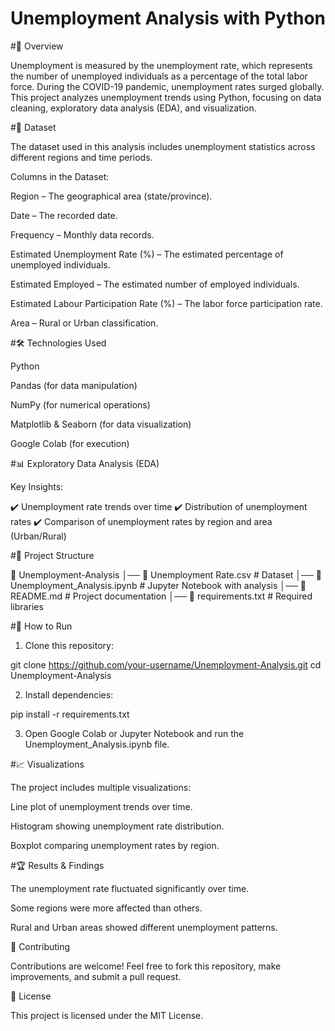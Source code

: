 # Unemployment Analysis with Python

#📌 Overview

Unemployment is measured by the unemployment rate, which represents the number of unemployed individuals as a percentage of the total labor force. During the COVID-19 pandemic, unemployment rates surged globally. This project analyzes unemployment trends using Python, focusing on data cleaning, exploratory data analysis (EDA), and visualization.

#📂 Dataset

The dataset used in this analysis includes unemployment statistics across different regions and time periods.

Columns in the Dataset:

Region – The geographical area (state/province).

Date – The recorded date.

Frequency – Monthly data records.

Estimated Unemployment Rate (%) – The estimated percentage of unemployed individuals.

Estimated Employed – The estimated number of employed individuals.

Estimated Labour Participation Rate (%) – The labor force participation rate.

Area – Rural or Urban classification.


#🛠️ Technologies Used

Python

Pandas (for data manipulation)

NumPy (for numerical operations)

Matplotlib & Seaborn (for data visualization)

Google Colab (for execution)


#📊 Exploratory Data Analysis (EDA)

Key Insights:

✔️ Unemployment rate trends over time
✔️ Distribution of unemployment rates
✔️ Comparison of unemployment rates by region and area (Urban/Rural)

#📜 Project Structure

📁 Unemployment-Analysis
│── 📄 Unemployment Rate.csv  # Dataset
│── 📄 Unemployment_Analysis.ipynb  # Jupyter Notebook with analysis
│── 📄 README.md  # Project documentation
│── 📄 requirements.txt  # Required libraries

#🚀 How to Run

1. Clone this repository:

git clone https://github.com/your-username/Unemployment-Analysis.git
cd Unemployment-Analysis


2. Install dependencies:

pip install -r requirements.txt


3. Open Google Colab or Jupyter Notebook and run the Unemployment_Analysis.ipynb file.



#📈 Visualizations

The project includes multiple visualizations:

Line plot of unemployment trends over time.

Histogram showing unemployment rate distribution.

Boxplot comparing unemployment rates by region.


#🏆 Results & Findings

The unemployment rate fluctuated significantly over time.

Some regions were more affected than others.

Rural and Urban areas showed different unemployment patterns.


🤝 Contributing

Contributions are welcome! Feel free to fork this repository, make improvements, and submit a pull request.

📜 License

This project is licensed under the MIT License.
